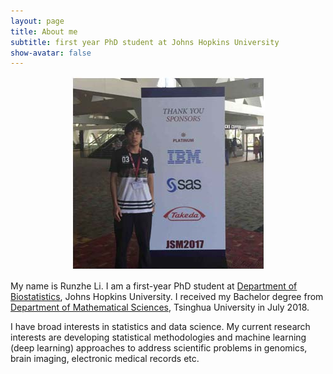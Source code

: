 ```yaml
---
layout: page
title: About me
subtitle: first year PhD student at Johns Hopkins University
show-avatar: false
---
```


<center>
<img src="/img/JSM_Runzhe.jpg">
</center>

My name is Runzhe Li. I am a first-year PhD student at [Department of Biostatistics](https://www.jhsph.edu/departments/biostatistics/), Johns Hopkins University. I received my Bachelor degree from [Department of Mathematical Sciences](http://math.tsinghua.edu.cn/), Tsinghua University in July 2018.

I have broad interests in statistics and data science. My current research interests are developing statistical methodologies and machine learning (deep learning) approaches to address scientific problems in genomics, brain imaging, electronic medical records etc. 


